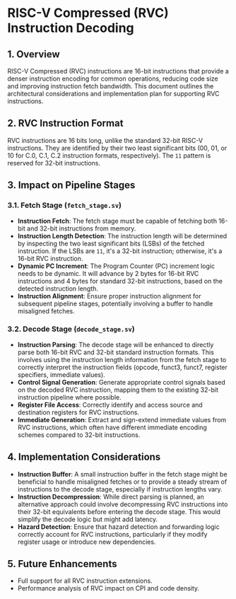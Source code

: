 # RISC-V Compressed (RVC) Instruction Decoding

## 1. Overview
RISC-V Compressed (RVC) instructions are 16-bit instructions that provide a denser instruction encoding for common operations, reducing code size and improving instruction fetch bandwidth. This document outlines the architectural considerations and implementation plan for supporting RVC instructions.

## 2. RVC Instruction Format
RVC instructions are 16 bits long, unlike the standard 32-bit RISC-V instructions. They are identified by their two least significant bits (00, 01, or 10 for C.0, C.1, C.2 instruction formats, respectively). The `11` pattern is reserved for 32-bit instructions.

## 3. Impact on Pipeline Stages
### 3.1. Fetch Stage (`fetch_stage.sv`)
- **Instruction Fetch**: The fetch stage must be capable of fetching both 16-bit and 32-bit instructions from memory.
- **Instruction Length Detection**: The instruction length will be determined by inspecting the two least significant bits (LSBs) of the fetched instruction. If the LSBs are `11`, it's a 32-bit instruction; otherwise, it's a 16-bit RVC instruction.
- **Dynamic PC Increment**: The Program Counter (PC) increment logic needs to be dynamic. It will advance by 2 bytes for 16-bit RVC instructions and 4 bytes for standard 32-bit instructions, based on the detected instruction length.
- **Instruction Alignment**: Ensure proper instruction alignment for subsequent pipeline stages, potentially involving a buffer to handle misaligned fetches.

### 3.2. Decode Stage (`decode_stage.sv`)
- **Instruction Parsing**: The decode stage will be enhanced to directly parse both 16-bit RVC and 32-bit standard instruction formats. This involves using the instruction length information from the fetch stage to correctly interpret the instruction fields (opcode, funct3, funct7, register specifiers, immediate values).
- **Control Signal Generation**: Generate appropriate control signals based on the decoded RVC instruction, mapping them to the existing 32-bit instruction pipeline where possible.
- **Register File Access**: Correctly identify and access source and destination registers for RVC instructions.
- **Immediate Generation**: Extract and sign-extend immediate values from RVC instructions, which often have different immediate encoding schemes compared to 32-bit instructions.

## 4. Implementation Considerations
- **Instruction Buffer**: A small instruction buffer in the fetch stage might be beneficial to handle misaligned fetches or to provide a steady stream of instructions to the decode stage, especially if instruction lengths vary.
- **Instruction Decompression**: While direct parsing is planned, an alternative approach could involve decompressing RVC instructions into their 32-bit equivalents before entering the decode stage. This would simplify the decode logic but might add latency.
- **Hazard Detection**: Ensure that hazard detection and forwarding logic correctly account for RVC instructions, particularly if they modify register usage or introduce new dependencies.

## 5. Future Enhancements
- Full support for all RVC instruction extensions.
- Performance analysis of RVC impact on CPI and code density.